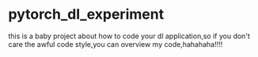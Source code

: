 # pytorch_dl_experiment
this is a baby project about how to code your dl application,so if you don't care the awful code style,you can overview my code,hahahaha!!!!
